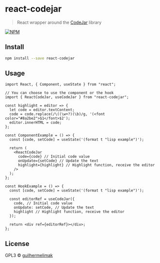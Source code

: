 # react-codejar

> React wrapper around the [CodeJar](https://medv.io/codejar/) library

[![NPM](https://img.shields.io/npm/v/react-codejar.svg)](https://www.npmjs.com/package/react-codejar)

## Install

```bash
npm install --save react-codejar
```

## Usage

```tsx
import React, { Component, useState } from "react";

// You can choose to use the component or the hook
import { ReactCodeJar, useCodeJar } from "react-codejar";

const highlight = editor => {
  let code = editor.textContent;
  code = code.replace(/\((\w+?)(\b)/g, '(<font color="#8a2be2">$1</font>$2');
  editor.innerHTML = code;
};

const ComponentExample = () => {
  const [code, setCode] = useState('(format t "lisp example")');

  return (
    <ReactCodeJar
      code={code} // Initial code value
      onUpdate={setCode} // Update the text
      highlight={highlight} // Highlight function, receive the editor
    />
  );
};

const HookExample = () => {
  const [code, setCode] = useState('(format t "lisp example")');

  const editorRef = useCodeJar({
    code, // Initial code value
    onUpdate: setCode, // Update the text
    highlight // Highlight function, receive the editor
  });

  return <div ref={editorRef}></div>;
};
```

## License

GPL3 © [guilhermelimak](https://github.com/guilhermelimak)
